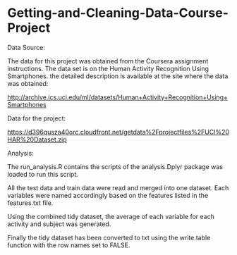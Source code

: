 # Getting-and-Cleaning-Data-Course-Project

Data Source:

The data for this project was obtained from the Coursera assignment instructions. The data set is on the Human Activity Recognition Using Smartphones. the detailed description is available at the site where the data was obtained:

http://archive.ics.uci.edu/ml/datasets/Human+Activity+Recognition+Using+Smartphones

Data for the project:

https://d396qusza40orc.cloudfront.net/getdata%2Fprojectfiles%2FUCI%20HAR%20Dataset.zip

Analysis:

The run_analysis.R contains the scripts of the analysis.Dplyr package was loaded to run this script.

All the test data and train data were read and merged into one dataset. Each variables were named accordingly based on the features listed in the features.txt file.

Using the combined tidy dataset, the average of each variable for each activity and subject was generated. 

Finally the tidy dataset has been converted to txt using the write.table function with the row names set to FALSE. 
